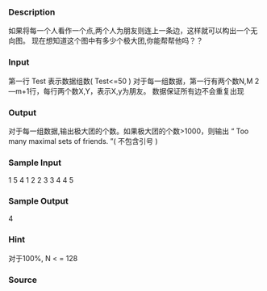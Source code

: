 
### Description
如果将每一个人看作一个点,两个人为朋友则连上一条边，这样就可以构出一个无向图。
现在想知道这个图中有多少个极大团,你能帮帮他吗？？


### Input
第一行  Test 表示数据组数( Test<=50 )
对于每一组数据，第一行有两个数N,M
2—m+1行，每行两个数X,Y，表示X,y为朋友。
数据保证所有边不会重复出现


### Output
对于每一组数据,输出极大团的个数。如果极大团的个数>1000，则输出
“ Too many maximal sets of friends. ”( 不包含引号 )


### Sample Input
  1
  5 4
  1 2
  2 3
  3 4
  4 5


### Sample Output
  4




### Hint
  对于100%, N < = 128

### Source
